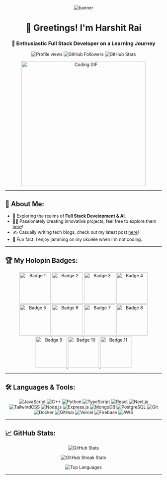 <p align="center">
  <img src="https://github.com/HarshitRai121/test_repo/blob/main/gs/HR readme banner.png" alt="banner" />

</p>

<h1 align="center">🌟 Greetings! I'm Harshit Rai</h1>
<h3 align="center">🚀 Enthusiastic Full Stack Developer on a Learning Journey</h3>

<p align="center">
  <img src="https://komarev.com/ghpvc/?username=HarshitRai121&label=Profile%20views&color=blue&style=flat" alt="Profile views" />
  <img src="https://img.shields.io/github/followers/HarshitRai121?style=social" alt="GitHub Followers" />
  <img src="https://img.shields.io/github/stars/HarshitRai121?style=social" alt="GitHub Stars" />
</p>

<p align="center">
  <img src="https://user-images.githubusercontent.com/HarshitRai121/coding.gif" alt="Coding GIF" width="400px" />
</p>

---

## 🌟 About Me:

- 🌱 Exploring the realms of **Full Stack Development & AI**.
- 👨‍💻 Passionately creating innovative projects, feel free to explore them [here](https://github.com/HarshitRai121?tab=repositories)!
- ✍️ Casually writing tech blogs, check out my latest post [here](https://medium.com/@raiharshit121/mastering-git-and-github-fba123878e19?source=your_stories_page-------------------------------------)!
- 🎸 Fun fact: I enjoy jamming on my ukulele when I'm not coding.

---

## 🏆 My Holopin Badges:

<p align="center">
  <a href="https://holopin.io/@harshitrai121">
    <img src="https://assets.holopin.io/eyJidWNrZXQiOiJob2xvcGluLWFzc2V0cyIsImtleSI6ImFzc2V0cy9jbG16MW5neWQwMjM3bTN6am50c2V6Yng2IiwiZWRpdHMiOnsicm90YXRlIjpudWxsfX0=" alt="Badge 1" width="100px" />
  </a>
  <a href="https://holopin.io/@harshitrai121">
    <img src="https://assets.holopin.io/eyJidWNrZXQiOiJob2xvcGluLWFzc2V0cyIsImtleSI6ImFzc2V0cy9jbG15cWdyMGUwMjI1enV6amdxZmYwbmhsIiwiZWRpdHMiOnsicm90YXRlIjpudWxsfX0=" alt="Badge 2" width="100px" />
  </a>
  <a href="https://holopin.io/@harshitrai121">
    <img src="https://assets.holopin.io/eyJidWNrZXQiOiJob2xvcGluLWFzc2V0cyIsImtleSI6ImFzc2V0cy9jbG16YzVpdWYxMDA0ODBma3V6dTBxYnpxOCIsImVkaXRzIjp7InJvdGF0ZSI6bnVsbH19" alt="Badge 3" width="100px" />
  </a>
  <a href="https://holopin.io/@harshitrai121">
    <img src="https://assets.holopin.io/eyJidWNrZXQiOiJob2xvcGluLWFzc2V0cyIsImtleSI6ImFzc2V0cy9jbG16ZXJwM3EzMDUwMGZsZHZ4d2JwZTdhIiwiZWRpdHMiOnsicm90YXRlIjpudWxsfX0=" alt="Badge 4" width="100px" />
  </a>
  <a href="https://holopin.io/@harshitrai121">
    <img src="https://assets.holopin.io/hf2023levels/level0-blue-0-0-0.webp" alt="Badge 5" width="100px" />
  </a>
  <a href="https://holopin.io/@harshitrai121">
    <img src="https://assets.holopin.io/hf2023levels/level1-blue-helmet-0-0.webp" alt="Badge 6" width="100px" />
  </a>
  <a href="https://holopin.io/@harshitrai121">
    <img src="https://assets.holopin.io/hf2023levels/level2-blue-helmet-tshirt-0.webp" alt="Badge 7" width="100px" />
  </a>
  <a href="https://holopin.io/@harshitrai121">
    <img src="https://assets.holopin.io/hf2023levels/level3-blue-helmet-tshirt-crocs.webp" alt="Badge 8" width="100px" />
  </a>
  <a href="https://holopin.io/@harshitrai121">
    <img src="https://assets.holopin.io/hf2023levels/level4-blue-helmet-tshirt-crocs-anchor.webp" alt="Badge 9" width="100px" />
  </a>
  <a href="https://holopin.io/@harshitrai121">
    <img src="https://assets.holopin.io/eyJidWNrZXQiOiJob2xvcGluLWFzc2V0cyIsImtleSI6ImFzc2V0cy9jbG5leHg3dmUyMTcxOTN6amp0c2lvNXZqIiwiZWRpdHMiOnsicm90YXRlIjpudWxsfX0=" alt="Badge 10" width="100px" />
  </a>
  <a href="https://holopin.io/@harshitrai121">
    <img src="https://assets.holopin.io/hf2024levels/level0-sloth-hello-0-0-0-0.webp" alt="Badge 11" width="100px" />
  </a>
</p>

---

## 🛠️ Languages & Tools:

<p align="center">
  <!-- Languages -->
  <img src="https://img.shields.io/badge/JavaScript-F7DF1E?style=for-the-badge&logo=javascript&logoColor=black" alt="JavaScript" />
  <img src="https://img.shields.io/badge/C%2B%2B-00599C?style=for-the-badge&logo=c%2B%2B&logoColor=white" alt="C++" />
  <img src="https://img.shields.io/badge/Python-3776AB?style=for-the-badge&logo=python&logoColor=white" alt="Python" />
  <img src="https://img.shields.io/badge/TypeScript-3178C6?style=for-the-badge&logo=typescript&logoColor=white" alt="TypeScript" />

  <!-- Frontend -->
  <img src="https://img.shields.io/badge/React-20232A?style=for-the-badge&logo=react&logoColor=61DAFB" alt="React" />
  <img src="https://img.shields.io/badge/Next.js-000000?style=for-the-badge&logo=nextdotjs&logoColor=white" alt="Next.js" />
  <img src="https://img.shields.io/badge/TailwindCSS-38B2AC?style=for-the-badge&logo=tailwind-css&logoColor=white" alt="TailwindCSS" />

  <!-- Backend -->
  <img src="https://img.shields.io/badge/Node.js-339933?style=for-the-badge&logo=nodedotjs&logoColor=white" alt="Node.js" />
  <img src="https://img.shields.io/badge/Express.js-000000?style=for-the-badge&logo=express&logoColor=white" alt="Express.js" />

  <!-- Database -->
  <img src="https://img.shields.io/badge/MongoDB-4EA94B?style=for-the-badge&logo=mongodb&logoColor=white" alt="MongoDB" />
  <img src="https://img.shields.io/badge/PostgreSQL-4169E1?style=for-the-badge&logo=postgresql&logoColor=white" alt="PostgreSQL" />

  <!-- Version Control & Tools -->
  <img src="https://img.shields.io/badge/Git-F05032?style=for-the-badge&logo=git&logoColor=white" alt="Git" />
  <img src="https://img.shields.io/badge/Docker-2496ED?style=for-the-badge&logo=docker&logoColor=white" alt="Docker" />
  <img src="https://img.shields.io/badge/GitHub-181717?style=for-the-badge&logo=github&logoColor=white" alt="GitHub" />

  <!-- Cloud & Other Tools -->
  <img src="https://img.shields.io/badge/Vercel-000000?style=for-the-badge&logo=vercel&logoColor=white" alt="Vercel" />
  <img src="https://img.shields.io/badge/Firebase-FFCA28?style=for-the-badge&logo=firebase&logoColor=white" alt="Firebase" />
  <img src="https://img.shields.io/badge/AWS-232F3E?style=for-the-badge&logo=amazonaws&logoColor=white" alt="AWS" />
</p>


---

## 📈 GitHub Stats:

<p align="center">
  <img src="https://github-readme-stats.vercel.app/api?username=HarshitRai121&show_icons=true&theme=radical" alt="GitHub Stats" />
</p>

<p align="center">
  <img src="https://github-readme-streak-stats.herokuapp.com/?user=HarshitRai121&theme=radical" alt="GitHub Streak Stats" />
</p>

<p align="center">
  <img src="https://github-readme-stats.vercel.app/api/top-langs/?username=HarshitRai121&layout=compact&theme=radical" alt="Top Languages" />
</p>

---

